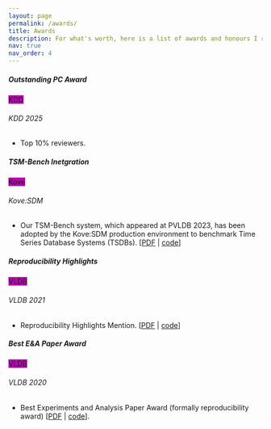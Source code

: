 ```yaml
---
layout: page
permalink: /awards/
title: Awards 
description: For what's worth, here is a list of awards and honours I received.
nav: true
nav_order: 4
---
```


<div class="card mt-3">
  <div class="p-3">
    <div class="row">
      <div class="col-sm-10">
        <h5 class="font-weight-bold"> Outstanding PC Award</h5>
      </div>
      <div class="col-sm-2 text-left text-sm-right">
        <span class="badge font-weight-bold text-uppercase align-middle" style="background-color: #b509ac">
            KDD
        </span>
      </div>
    </div>
    <h6 class="font-italic mt-2 mt-sm-0">KDD 2025</h6>
    <ul class="card-text font-weight-light list-group list-group-flush">
      <li class="list-group-item"> Top 10% reviewers.</li>
    </ul>
  </div>
</div>


<div class="card mt-3">
  <div class="p-3">
    <div class="row">
      <div class="col-sm-10">
        <h5 class="font-weight-bold">TSM-Bench Inetgration</h5>
      </div>
      <div class="col-sm-2 text-left text-sm-right">
        <span class="badge font-weight-bold text-uppercase align-middle" style="background-color: #b509ac">
            Kove
        </span>
      </div>
    </div>
    <h6 class="font-italic mt-2 mt-sm-0">Kove:SDM</h6>
    <ul class="card-text font-weight-light list-group list-group-flush">
      <li class="list-group-item"> Our TSM-Bench system, which appeared at PVLDB 2023, has been adopted by the Kove:SDM production environment to benchmark Time Series Database Systems (TSDBs). [<a href="https://www.vldb.org/pvldb/vol16/p3363-khelifati.pdf">PDF</a> |  <a href="https://github.com/eXascaleInfolab/TSM-Bench/tree/main/reproducibility">code</a>]</li>
    </ul>
  </div>
</div>


<div class="card mt-3">
  <div class="p-3">
    <div class="row">
      <div class="col-sm-10">
        <h5 class="font-weight-bold">Reproducibility Highlights</h5>
      </div>
      <div class="col-sm-2 text-left text-sm-right">
        <span class="badge font-weight-bold text-uppercase align-middle" style="background-color: #b509ac">
            VLDB
        </span>
      </div>
    </div>
    <h6 class="font-italic mt-2 mt-sm-0">VLDB 2021</h6>
    <ul class="card-text font-weight-light list-group list-group-flush">
      <li class="list-group-item"> Reproducibility Highlights Mention. [<a href="http://www.vldb.org/pvldb/vol14/p294-khayati.pdf">PDF</a> | <a href="https://github.com/eXascaleInfolab/orbits">code</a>]</li>
    </ul>
  </div>
</div>

<div class="card mt-3">
  <div class="p-3">
    <div class="row">
      <div class="col-sm-10">
        <h5 class="font-weight-bold">Best E&A Paper Award</h5>
      </div>
      <div class="col-sm-2 text-left text-sm-right">
        <span class="badge font-weight-bold text-uppercase align-middle" style="background-color: #b509ac">
            VLDB
        </span>
      </div>
    </div>
    <h6 class="font-italic mt-2 mt-sm-0">VLDB 2020</h6>
    <ul class="card-text font-weight-light list-group list-group-flush">
      <li class="list-group-item"> Best Experiments and Analysis Paper Award (formally reproducibility award) [<a href="http://www.vldb.org/pvldb/vol13/p768-khayati.pdf">PDF</a> | <a href="https://github.com/eXascaleInfolab/bench-vldb20">code</a>].</li>
    </ul>
  </div>
</div>
